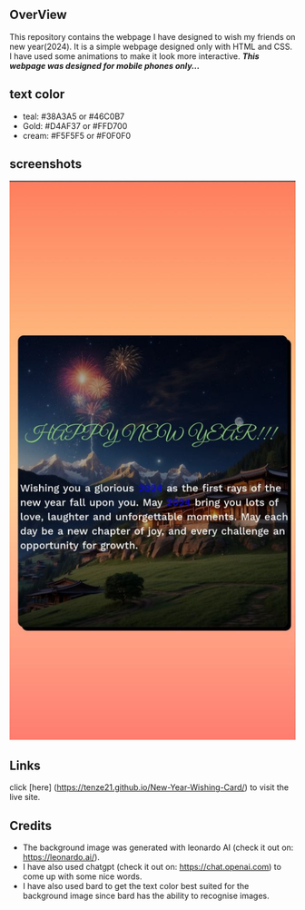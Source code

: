 ## OverView
This repository contains the webpage I have designed to wish my friends on new year(2024). It is a simple webpage designed only with HTML and CSS. I have used some animations to make it look more interactive.
***This webpage was designed for mobile phones only...***

## text color 
* teal: #38A3A5 or #46C0B7
* Gold: #D4AF37 or #FFD700
* cream: #F5F5F5 or #F0F0F0 

 ## screenshots
 ![](./screenshot.jpg)

 ## Links
 click [here] (https://tenze21.github.io/New-Year-Wishing-Card/) to visit the live site.

 ## Credits
 * The background image was generated with leonardo AI (check it out on: https://leonardo.ai/).
 * I have also used chatgpt (check it out on: https://chat.openai.com) to come up with some nice words.
 * I have also used bard to get the text color best suited for the background image since bard has the ability to recognise images.
 

